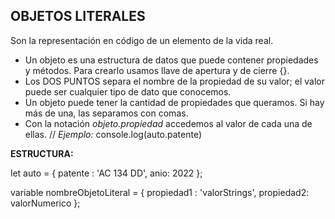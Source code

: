 ## OBJETOS LITERALES

 Son la representación en código de un elemento de la vida real. 

- Un objeto es una estructura de datos que puede contener propiedades y métodos. Para crearlo usamos llave de apertura y de cierre {}.
- Los DOS PUNTOS separa el nombre de la propiedad de su valor; el valor puede ser cualquier tipo de dato que conocemos.
- Un objeto puede tener la cantidad de propiedades que queramos. Si hay más de una, las separamos con comas.
- Con la notación _objeto.propiedad_ accedemos al valor de cada una de ellas. // _Ejemplo:_ console.log(auto.patente)

**ESTRUCTURA:**

let auto = {
  	patente : 'AC 134 DD', 
    anio: 2022
};

variable nombreObjetoLiteral = {
  	propiedad1 : 'valorStrings', 
    propiedad2: valorNumerico
};